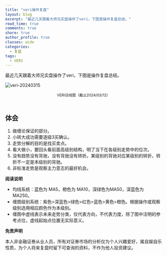 ```yaml
---
title: "veri操作复盘"
layout: blog
excerpt: "最近几天跟着大师兄实盘操作了veri，下图是操作复盘总结。"
read_time: true
comments: true
share: true
author_profile: true
classes: wide
categories:
  - 复盘
tags:
  - VERI
---
```


最近几天跟着大师兄实盘操作了veri，下图是操作复盘总结。

![veri-20240315](https://file.olim.in/img/2024/2024-03-15-VERI.png)
<small><center>VERI日线图（截止2024/03/12）</center></small>　

## 体会

1. 做缠论保证的部分。
2. 小转大成功需要逐级3买确认。
3. 走势分解的目的是找买卖点。
4. 看大做小，要回头看前面高级别结构，明了当下在各级别走势中的位次。
5. 没有趋势没有背驰，没有背驰没有转折。某级别的背驰对应某级别的转折，转折不一定是本级别的背驰。
6. 非标准走势是观察主力意志的最好机会。

**阅读说明**

* 均线系统：蓝色为 MA5，橙色为 MA10，深绿色为MA50，深蓝色为MA250。
* 缠图级别系统：紫色>深蓝色>绿色>红色>蓝色>黄色>橙色。根据操作或观察级别选用相应颜色作为本级别。
* 缠图中虚线表示未来走势分类，仅代表方向，不代表力度，除了图中注明的参考点位，虚线起始点位置无实际意义。

**免责声明** 

本人非金融证券从业人员，所有对证券市场的分析仅为个人兴趣爱好，属自娱自乐性质，为个人将来复盘时留下可查询的资料，不作为他人投资建议。

